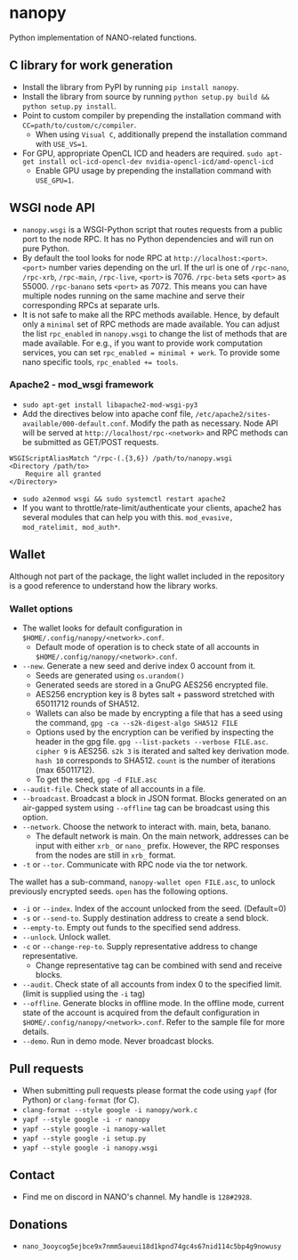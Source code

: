# nanopy
Python implementation of NANO-related functions.

## C library for work generation
* Install the library from PyPI by running `pip install nanopy`.
* Install the library from source by running `python setup.py build && python setup.py install`.
* Point to custom compiler by prepending the installation command with `CC=path/to/custom/c/compiler`.
  * When using `Visual C`, additionally prepend the installation command with `USE_VS=1`.
* For GPU, appropriate OpenCL ICD and headers are required. `sudo apt-get install ocl-icd-opencl-dev nvidia-opencl-icd/amd-opencl-icd`
  * Enable GPU usage by prepending the installation command with `USE_GPU=1`.

## WSGI node API
* `nanopy.wsgi` is a WSGI-Python script that routes requests from a public port to the node RPC. It has no Python dependencies and will run on pure Python.
* By default the tool looks for node RPC at `http://localhost:<port>`. `<port>` number varies depending on the url. If the url is one of `/rpc-nano`, `/rpc-xrb`, `/rpc-main`, `/rpc-live`, `<port>` is 7076. `/rpc-beta` sets `<port>` as 55000. `/rpc-banano` sets `<port>` as 7072. This means you can have multiple nodes running on the same machine and serve their corresponding RPCs at separate urls. 
* It is not safe to make all the RPC methods available. Hence, by default only a `minimal` set of RPC methods are made available. You can adjust the list `rpc_enabled` in `nanopy.wsgi` to change the list of methods that are made available. For e.g., if you want to provide work computation services, you can set `rpc_enabled = minimal + work`. To provide some nano specific tools, `rpc_enabled += tools`.

### Apache2 - mod_wsgi framework
* `sudo apt-get install libapache2-mod-wsgi-py3`
* Add the directives below into apache conf file, `/etc/apache2/sites-available/000-default.conf`. Modify the path as necessary. Node API will be served at `http://localhost/rpc-<network>` and RPC methods can be submitted as GET/POST requests.
```
WSGIScriptAliasMatch ^/rpc-(.{3,6}) /path/to/nanopy.wsgi
<Directory /path/to>
    Require all granted
</Directory>
```
* `sudo a2enmod wsgi && sudo systemctl restart apache2`
* If you want to throttle/rate-limit/authenticate your clients, apache2 has several modules that can help you with this. `mod_evasive, mod_ratelimit, mod_auth*`.

## Wallet
Although not part of the package, the light wallet included in the repository is a good reference to understand how the library works.

### Wallet options
* The wallet looks for default configuration in `$HOME/.config/nanopy/<network>.conf`.
  * Default mode of operation is to check state of all accounts in `$HOME/.config/nanopy/<network>.conf`.
* `--new`. Generate a new seed and derive index 0 account from it.
  * Seeds are generated using `os.urandom()`
  * Generated seeds are stored in a GnuPG AES256 encrypted file.
  * AES256 encryption key is 8 bytes salt + password stretched with 65011712 rounds of SHA512.
  * Wallets can also be made by encrypting a file that has a seed using the command, `gpg -ca --s2k-digest-algo SHA512 FILE`
  * Options used by the encryption can be verified by inspecting the header in the gpg file. `gpg --list-packets --verbose FILE.asc`. `cipher 9` is AES256. `s2k 3` is iterated and salted key derivation mode. `hash 10` corresponds to SHA512. `count` is the number of iterations (max 65011712).
  * To get the seed, `gpg -d FILE.asc`
* `--audit-file`. Check state of all accounts in a file.
* `--broadcast`. Broadcast a block in JSON format. Blocks generated on an air-gapped system using `--offline` tag can be broadcast using this option.
* `--network`. Choose the network to interact with. main, beta, banano.
  * The default network is main. On the main network, addresses can be input with either `xrb_` or `nano_` prefix. However, the RPC responses from the nodes are still in `xrb_` format.
* `-t` or `--tor`. Communicate with RPC node via the tor network.

The wallet has a sub-command, `nanopy-wallet open FILE.asc`, to unlock previously encrypted seeds. `open` has the following options.
* `-i` or `--index`. Index of the account unlocked from the seed. (Default=0)
* `-s` or `--send-to`. Supply destination address to create a send block.
* `--empty-to`. Empty out funds to the specified send address.
* `--unlock`. Unlock wallet.
* `-c` or `--change-rep-to`. Supply representative address to change representative.
  * Change representative tag can be combined with send and receive blocks.
* `--audit`. Check state of all accounts from index 0 to the specified limit. (limit is supplied using the `-i` tag)
* `--offline`. Generate blocks in offline mode. In the offline mode, current state of the account is acquired from the default configuration in `$HOME/.config/nanopy/<network>.conf`. Refer to the sample file for more details.
* `--demo`. Run in demo mode. Never broadcast blocks.

## Pull requests
  * When submitting pull requests please format the code using `yapf` (for Python) or `clang-format` (for C).
  * `clang-format --style google -i nanopy/work.c`
  * `yapf --style google -i -r nanopy`
  * `yapf --style google -i nanopy-wallet`
  * `yapf --style google -i setup.py`
  * `yapf --style google -i nanopy.wsgi`

## Contact
  * Find me on discord in NANO's channel. My handle is `128#2928`.

## Donations
  * `nano_3ooycog5ejbce9x7nmm5aueui18d1kpnd74gc4s67nid114c5bp4g9nowusy`
